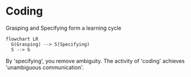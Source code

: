 # Coding

Grasping and Specifying form a learning cycle

```mermaid
flowchart LR
  G(Grasping) --> S(Specifying)
  S --> G
```

By 'specifying', you remove ambiguity.
The activity of 'coding' achieves 'unambiguous communication'.
